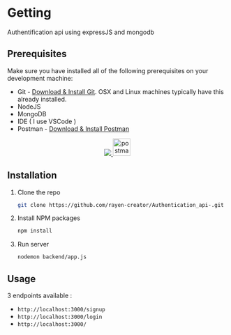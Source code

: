 # Getting
Authentification api using expressJS and mongodb

## Prerequisites
Make sure you have installed all of the following prerequisites on your development machine:
* Git - [Download & Install Git](https://git-scm.com/downloads). OSX and Linux machines typically have this already installed.
* NodeJS 
* MongoDB
* IDE ( I use VSCode ) 
* Postman - [Download & Install Postman](https://www.postman.com/downloads/)
<div align="center">
<a href="https://skillicons.dev">
    <img src="https://skillicons.dev/icons?i=express,nodejs,git,mongodb" />
  </a>
    <a href="https://www.postman.com/" target="_blank">
    <img src="https://www.vectorlogo.zone/logos/getpostman/getpostman-icon.svg" alt="postman" width="40" height="40"/>
</a>
</div>

## Installation
1. Clone the repo
   ```sh
   git clone https://github.com/rayen-creator/Authentication_api-.git
   ```
2. Install NPM packages
   ```sh
   npm install
   ```
3. Run server
   ```sh
   nodemon backend/app.js
   ```
 
   
## Usage
3 endpoints available :
  * `http://localhost:3000/signup`
  *  `http://localhost:3000/login`
  *   `http://localhost:3000/`


